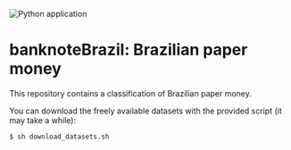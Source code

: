 ![Python application](https://github.com/joaofracasso/banknoteBrazil/workflows/Python%20application/badge.svg)
# banknoteBrazil: Brazilian paper money
This repository contains a classification of Brazilian paper money.


You can download the freely available datasets with the provided script (it may take a while):

```bash
$ sh download_datasets.sh
```